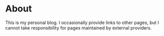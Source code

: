 # About

This is my personal blog. I occasionally provide links to other pages, but I cannot take responsibility for pages maintained by external providers.

